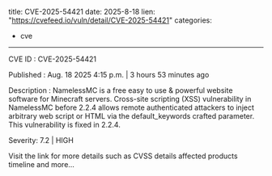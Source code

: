  
title: CVE-2025-54421
date: 2025-8-18
lien: "https://cvefeed.io/vuln/detail/CVE-2025-54421"
categories:
  - cve
---

CVE ID : CVE-2025-54421

Published :  Aug. 18
2025
4:15 p.m. | 3 hours
53 minutes ago

Description : NamelessMC is a free
easy to use & powerful website software for Minecraft servers. Cross-site scripting (XSS) vulnerability in NamelessMC before 2.2.4 allows remote authenticated attackers to inject arbitrary web script or HTML via the default_keywords crafted parameter. This vulnerability is fixed in 2.2.4.

Severity: 7.2 | HIGH

Visit the link for more details
such as CVSS details
affected products
timeline
and more...
